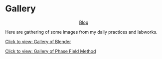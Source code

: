 # Gallery

<center><a class="button_blue_bordered" href="blog.html">Blog</a></center>

Here are gathering of some images from my daily practices and labworks.

[Click to view: Gallery of Blender](gallery_blender.html)

[Click to view: Gallery of Phase Field Method](gallery_ppfm.html)
